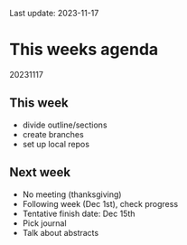Last update: 2023-11-17

# This weeks agenda

20231117

## This week

- divide outline/sections
- create branches
- set up local repos

## Next week

- No meeting (thanksgiving)
- Following week (Dec 1st), check progress
- Tentative finish date: Dec 15th
- Pick journal
- Talk about abstracts
